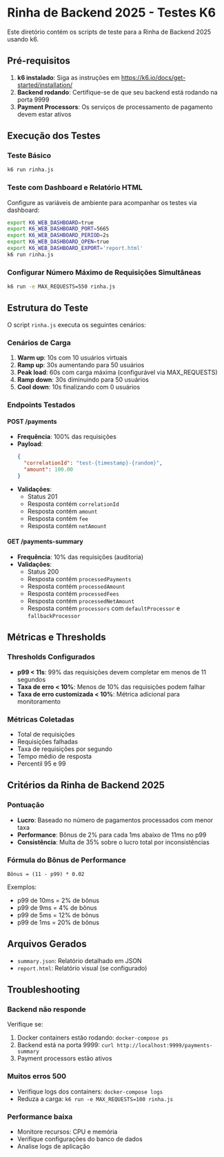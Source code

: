 # Rinha de Backend 2025 - Testes K6

Este diretório contém os scripts de teste para a Rinha de Backend 2025 usando k6.

## Pré-requisitos

1. **k6 instalado**: Siga as instruções em https://k6.io/docs/get-started/installation/
2. **Backend rodando**: Certifique-se de que seu backend está rodando na porta 9999
3. **Payment Processors**: Os serviços de processamento de pagamento devem estar ativos

## Execução dos Testes

### Teste Básico
```bash
k6 run rinha.js
```

### Teste com Dashboard e Relatório HTML
Configure as variáveis de ambiente para acompanhar os testes via dashboard:

```bash
export K6_WEB_DASHBOARD=true
export K6_WEB_DASHBOARD_PORT=5665
export K6_WEB_DASHBOARD_PERIOD=2s
export K6_WEB_DASHBOARD_OPEN=true
export K6_WEB_DASHBOARD_EXPORT='report.html'
k6 run rinha.js
```

### Configurar Número Máximo de Requisições Simultâneas
```bash
k6 run -e MAX_REQUESTS=550 rinha.js
```

## Estrutura do Teste

O script `rinha.js` executa os seguintes cenários:

### Cenários de Carga
1. **Warm up**: 10s com 10 usuários virtuais
2. **Ramp up**: 30s aumentando para 50 usuários
3. **Peak load**: 60s com carga máxima (configurável via MAX_REQUESTS)
4. **Ramp down**: 30s diminuindo para 50 usuários
5. **Cool down**: 10s finalizando com 0 usuários

### Endpoints Testados

#### POST /payments
- **Frequência**: 100% das requisições
- **Payload**: 
  ```json
  {
    "correlationId": "test-{timestamp}-{random}",
    "amount": 100.00
  }
  ```
- **Validações**:
  - Status 201
  - Resposta contém `correlationId`
  - Resposta contém `amount`
  - Resposta contém `fee`
  - Resposta contém `netAmount`

#### GET /payments-summary
- **Frequência**: 10% das requisições (auditoria)
- **Validações**:
  - Status 200
  - Resposta contém `processedPayments`
  - Resposta contém `processedAmount`
  - Resposta contém `processedFees`
  - Resposta contém `processedNetAmount`
  - Resposta contém `processors` com `defaultProcessor` e `fallbackProcessor`

## Métricas e Thresholds

### Thresholds Configurados
- **p99 < 11s**: 99% das requisições devem completar em menos de 11 segundos
- **Taxa de erro < 10%**: Menos de 10% das requisições podem falhar
- **Taxa de erro customizada < 10%**: Métrica adicional para monitoramento

### Métricas Coletadas
- Total de requisições
- Requisições falhadas
- Taxa de requisições por segundo
- Tempo médio de resposta
- Percentil 95 e 99

## Critérios da Rinha de Backend 2025

### Pontuação
- **Lucro**: Baseado no número de pagamentos processados com menor taxa
- **Performance**: Bônus de 2% para cada 1ms abaixo de 11ms no p99
- **Consistência**: Multa de 35% sobre o lucro total por inconsistências

### Fórmula do Bônus de Performance
```
Bônus = (11 - p99) * 0.02
```

Exemplos:
- p99 de 10ms = 2% de bônus
- p99 de 9ms = 4% de bônus  
- p99 de 5ms = 12% de bônus
- p99 de 1ms = 20% de bônus

## Arquivos Gerados

- `summary.json`: Relatório detalhado em JSON
- `report.html`: Relatório visual (se configurado)

## Troubleshooting

### Backend não responde
Verifique se:
1. Docker containers estão rodando: `docker-compose ps`
2. Backend está na porta 9999: `curl http://localhost:9999/payments-summary`
3. Payment processors estão ativos

### Muitos erros 500
- Verifique logs dos containers: `docker-compose logs`
- Reduza a carga: `k6 run -e MAX_REQUESTS=100 rinha.js`

### Performance baixa
- Monitore recursos: CPU e memória
- Verifique configurações do banco de dados
- Analise logs de aplicação